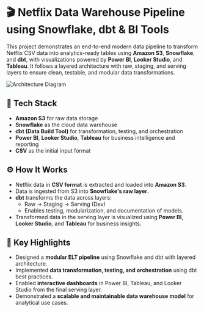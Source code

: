 # 🎬 Netflix Data Warehouse Pipeline using Snowflake, dbt & BI Tools

This project demonstrates an end-to-end modern data pipeline to transform Netflix CSV data into analytics-ready tables using **Amazon S3**, **Snowflake**, and **dbt**, with visualizations powered by **Power BI**, **Looker Studio**, and **Tableau**. It follows a layered architecture with raw, staging, and serving layers to ensure clean, testable, and modular data transformations.

![Architecture Diagram](./your-image-file.png)


## 🔧 Tech Stack
- **Amazon S3** for raw data storage  
- **Snowflake** as the cloud data warehouse  
- **dbt (Data Build Tool)** for transformation, testing, and orchestration  
- **Power BI**, **Looker Studio**, **Tableau** for business intelligence and reporting  
- **CSV** as the initial input format



## ⚙️ How It Works
- Netflix data in **CSV format** is extracted and loaded into **Amazon S3**.
- Data is ingested from S3 into **Snowflake's raw layer**.
- **dbt** transforms the data across layers:
  - Raw → Staging → Serving (Dev)
  - Enables testing, modularization, and documentation of models.
- Transformed data in the serving layer is visualized using **Power BI**, **Looker Studio**, and **Tableau** for business insights.



## 📌 Key Highlights
- Designed a **modular ELT pipeline** using Snowflake and dbt with layered architecture.
- Implemented **data transformation, testing, and orchestration** using dbt best practices.
- Enabled **interactive dashboards** in Power BI, Tableau, and Looker Studio from the final serving layer.
- Demonstrated a **scalable and maintainable data warehouse model** for analytical use cases.




